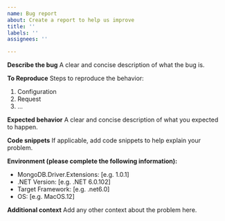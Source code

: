 ```yaml
---
name: Bug report
about: Create a report to help us improve
title: ''
labels: ''
assignees: ''

---
```


**Describe the bug**
A clear and concise description of what the bug is.

**To Reproduce**
Steps to reproduce the behavior:
1. Configuration
2. Request
3. ...

**Expected behavior**
A clear and concise description of what you expected to happen.

**Code snippets**
If applicable, add code snippets to help explain your problem.

**Environment (please complete the following information):**
- MongoDB.Driver.Extensions: [e.g. 1.0.1]
- .NET Version: [e.g. .NET 6.0.102]
- Target Framework: [e.g. .net6.0]
- OS: [e.g. MacOS.12]

**Additional context**
Add any other context about the problem here.
